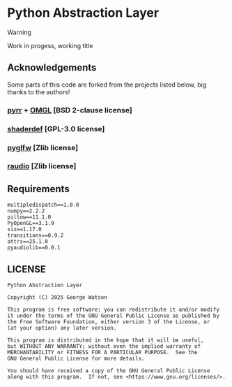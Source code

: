 # Python Abstraction Layer

> [!WARNING]
> Work in progess, working title

## Acknowledgements

Some parts of this code are forked from the projects listed below, big thanks to the authors!

### [pyrr](https://github.com/adamlwgriffiths/Pyrr/) + [OMGL](https://github.com/adamlwgriffiths/OMGL) [BSD 2-clause license]

### [shaderdef](https://github.com/nicholasbishop/shaderdef/) [GPL-3.0 license]

### [pyglfw](https://github.com/pyglfw/pyglfw/) [Zlib license]

### [raudio](https://github.com/raysan5/raudio) [Zlib license]

## Requirements 
```
multipledispatch==1.0.0
numpy==2.2.2
pillow==11.1.0
PyOpenGL==3.1.9
six==1.17.0
transitions==0.9.2
attrs==25.1.0
pyaudiolib==0.0.1
```

## LICENSE
```
Python Abstraction Layer

Copyright (C) 2025 George Watson

This program is free software: you can redistribute it and/or modify
it under the terms of the GNU General Public License as published by
the Free Software Foundation, either version 3 of the License, or
(at your option) any later version.

This program is distributed in the hope that it will be useful,
but WITHOUT ANY WARRANTY; without even the implied warranty of
MERCHANTABILITY or FITNESS FOR A PARTICULAR PURPOSE.  See the
GNU General Public License for more details.

You should have received a copy of the GNU General Public License
along with this program.  If not, see <https://www.gnu.org/licenses/>.
```
